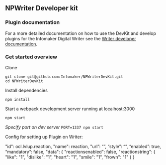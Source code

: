 ## NPWriter Developer kit

### Plugin documentation
For a more detailed documentation on how to use the DevKit and develop
plugins for the Infomaker Digital Writer see the
[Writer developer documentation](https://docs.writer.infomaker.io/).

### Get started overview

Clone

```
git clone git@github.com:Infomaker/NPWriterDevKit.git
cd NPWriterDevKit
```

Install dependencies

```
npm install
```


Start a webpack development server running at localhost:3000
```
npm start
```

_Specify port on dev server_ `PORT=1337 npm start`





Config for setting up Plugin on Writer:

"id": ocl.lvlup.reaction,
"name": reaction,
"url”: “”,
“style”: “”,
“enabled”: true,
“mandatory”: false,
"data": {
	"reactionsenabled": false,
    "reactionstring": {
		"like": "1",
		"dislike": "1",
		"heart": "1",
		"smile": "1",
		"frown": "1"
	}
}
